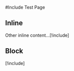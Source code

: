 #Include Test Page

## Inline
Other inline content...[!include[<IncludeTesting>](<includefile.md>)]

## Block
[!include[<IncludeTesting>](<includefile.md>)]
